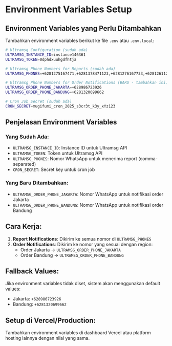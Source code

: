 # Environment Variables Setup

## Environment Variables yang Perlu Ditambahkan

Tambahkan environment variables berikut ke file `.env` atau `.env.local`:

```bash
# Ultramsg Configuration (sudah ada)
ULTRAMSG_INSTANCE_ID=instance146361
ULTRAMSG_TOKEN=0dphdxuuhgdfhtja

# Ultramsg Phone Numbers for Reports (sudah ada)
ULTRAMSG_PHONES=+6281275167471,+6281378471123,+6281276167733,+6281261122306

# Ultramsg Phone Numbers for Order Notifications (BARU - tambahkan ini)
ULTRAMSG_ORDER_PHONE_JAKARTA=+628986723926
ULTRAMSG_ORDER_PHONE_BANDUNG=+6281320699662

# Cron Job Secret (sudah ada)
CRON_SECRET=mugifumi_cron_2025_s3cr3t_k3y_xYz123
```

## Penjelasan Environment Variables

### Yang Sudah Ada:
- `ULTRAMSG_INSTANCE_ID`: Instance ID untuk Ultramsg API
- `ULTRAMSG_TOKEN`: Token untuk Ultramsg API
- `ULTRAMSG_PHONES`: Nomor WhatsApp untuk menerima report (comma-separated)
- `CRON_SECRET`: Secret key untuk cron job

### Yang Baru Ditambahkan:
- `ULTRAMSG_ORDER_PHONE_JAKARTA`: Nomor WhatsApp untuk notifikasi order Jakarta
- `ULTRAMSG_ORDER_PHONE_BANDUNG`: Nomor WhatsApp untuk notifikasi order Bandung

## Cara Kerja:

1. **Report Notifications**: Dikirim ke semua nomor di `ULTRAMSG_PHONES`
2. **Order Notifications**: Dikirim ke nomor yang sesuai dengan region:
   - Order Jakarta → `ULTRAMSG_ORDER_PHONE_JAKARTA`
   - Order Bandung → `ULTRAMSG_ORDER_PHONE_BANDUNG`

## Fallback Values:

Jika environment variables tidak diset, sistem akan menggunakan default values:
- Jakarta: `+628986723926`
- Bandung: `+6281320699662`

## Setup di Vercel/Production:

Tambahkan environment variables di dashboard Vercel atau platform hosting lainnya dengan nilai yang sama.
